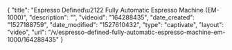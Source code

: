 {
    "title": "Espresso Defined\u2122 Fully Automatic Espresso Machine (EM-1000)",
    "description": "",
    "videoid": "164288435",
    "date_created": "1527188759",
    "date_modified": "1527610432",
    "type": "captivate",
    "layout": "video",
    "url": "\/v\/espresso-defined-fully-automatic-espresso-machine-em-1000\/164288435"
}